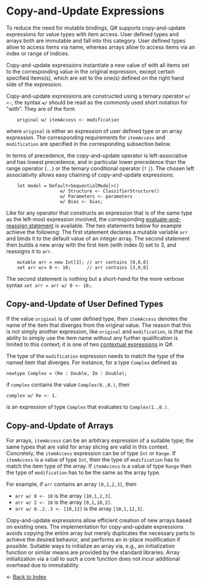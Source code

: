 # Copy-and-Update Expressions

To reduce the need for mutable bindings, Q# supports copy-and-update expressions for value types with item access. User defined types and arrays both are immutable and fall into this category. 
User defined types allow to access items via name, whereas arrays allow to access items via an index or range of indices. 

Copy-and-update expressions instantiate a new value of with all items set to the corresponding value in  the original expression, except certain specified items(s), which are set to the one(s) defined on the right hand side of the expression. 

Copy-and-update expressions are constructed using a ternary operator `w/` `<-`; the syntax `w/` should be read as the commonly used short notation for "with".
They are of the form 
```qsharp
    original w/ itemAccess <- modification
```
where `original` is either an expression of user defined type or an array expression. The corresponding requirements for `itemAccess` and `modification` are specified in the corresponding subsection below. 

In terms of precedence, the copy-and-update operator is left-associative and has lowest precedence, 
and in particular lower precedence than the range operator (`..`) or the ternary conditional operator (`?` `|`). 
The chosen left associativity allows easy chaining of copy-and-update expressions:

```qsharp
    let model = Default<SequentialModel>()
                    w/ Structure <- ClassifierStructure()
                    w/ Parameters <- parameters
                    w/ Bias <- bias;
```

Like for any operator that constructs an expression that is of the same type as the left-most expression involved, the corresponding [evaluate-and-reassign statement](https://github.com/microsoft/qsharp-language/blob/main/Specifications/Language/2_Statements/VariableDeclarationsAndReassignments.md#evaluate-and-reassign-statements) is available. 
The two statements below for example achieve the following: The first statement declares a mutable variable `arr` and binds it to the default value of an integer array. The second statement then builds a new array with the first item (with index 0) set to 3, and reassigns it to `arr`. 
```qsharp
    mutable arr = new Int[3]; // arr contains [0,0,0]
    set arr w/= 0 <- 10;      // arr contains [3,0,0] 
```
The second statement is nothing but a short-hand for the more verbose syntax `set arr = arr w/ 0 <- 10;`.

## Copy-and-Update of User Defined Types

If the value `original` is of user defined type, then `itemAccess` denotes the name of the item that diverges from the original value. The reason that this is not simply another expression, like `original` and `modification`, is that the ability to simply use the item name without any further qualification is limited to this context; it is one of two [contextual expressions](https://github.com/microsoft/qsharp-language/blob/main/Specifications/Language/3_Expressions/ContextualExpressions.md#contextual-and-omitted-expressions) in Q#. 

The type of the `modification` expression needs to match the type of the named item that diverges. 
For instance, for a type `Complex` defined as 
```qsharp
newtype Complex = (Re : Double, Im : Double);
```
if `complex` contains the value `Complex(0.,0.)`, then 
```qsharp
complex w/ Re <- 1. 
```
is an expression of type `Complex` that evaluates to `Complex(1.,0.)`.

## Copy-and-Update of Arrays

For arrays, `itemAccess` can be an arbitrary expression of a suitable type;
the same types that are valid for array slicing are valid in this context. Concretely, the `itemAccess` expression can be of type `Int` or `Range`. If `itemAccess` is a value of type `Int`, then the type of `modification` has to match the item type of the array. If `itemAccess` is a value of type `Range` then the type of `modification` has to be the same as the array type. 

For example, if `arr` contains an array `[0,1,2,3]`, then 
- `arr w/ 0 <- 10` is the array `[10,1,2,3]`.
- `arr w/ 2 <- 10` is the array `[0,1,10,3]`.
- `arr w/ 0..2..3 <- [10,12]` is the array `[10,1,12,3]`.

Copy-and-update expressions allow efficient creation of new arrays based on existing ones. 
The implementation for copy-and-update expressions avoids copying the entire array 
but merely duplicates the necessary parts to achieve the desired behavior, and performs an in-place modification if possible. 
Suitable ways to initialize an array via, e.g., an initialization function or similar means are provided by the standard libraries. Array initialization via a call to such a core function does not incur additional overhead due to immutability. 


← [Back to Index](https://github.com/microsoft/qsharp-language/tree/main/Specifications/Language#index)